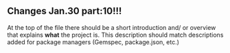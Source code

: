 ## Changes Jan.30 part:10!!!

At the top of the file there should be a short introduction and/ or overview that explains **what** the project is. This description should match descriptions added for package managers (Gemspec, package.json, etc.)
